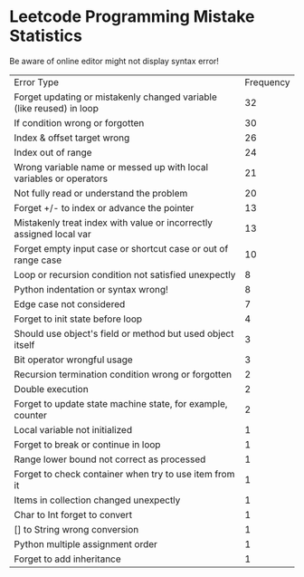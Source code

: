 # Leetcode Programming Mistake Statistics

Be aware of online editor might not display syntax error!

<table>
    <tr>
        <td>Error Type</td>
        <td>Frequency</td>
    </tr>
    <tr>
        <td>Forget updating or mistakenly changed variable (like reused) in loop</td>
        <td>32</td>
    </tr>
    <tr>
        <td>If condition wrong or forgotten</td>
        <td>30</td>
    </tr>
    <tr>
        <td>Index & offset target wrong</td>
        <td>26</td>
    </tr>
    <tr>
        <td>Index out of range</td>
        <td>24</td>
    </tr>
    <tr>
        <td>Wrong variable name or messed up with local variables or operators</td>
        <td>21</td>
    </tr>
    <tr>
        <td>Not fully read or understand the problem</td>
        <td>20</td>
    </tr>
    <tr>
        <td>Forget +/- to index or advance the pointer</td>
        <td>13</td>
    </tr>
    <tr>
        <td>Mistakenly treat index with value or incorrectly assigned local var</td>
        <td>13</td>
    </tr>
    <tr>
        <td>Forget empty input case or shortcut case or out of range case</td>
        <td>10</td>
    </tr>
    <tr>
        <td>Loop or recursion condition not satisfied unexpectly</td>
        <td>8</td>
    </tr>
    <tr>
        <td>Python indentation or syntax wrong!</td>
        <td>8</td>
    </tr>
    <tr>
        <td>Edge case not considered</td>
        <td>7</td>
    </tr>
    <tr>
        <td>Forget to init state before loop</td>
        <td>4</td>
    </tr>
    <tr>
        <td>Should use object's field or method but used object itself</td>
        <td>3</td>
    </tr>
    <tr>
        <td>Bit operator wrongful usage</td>
        <td>3</td>
    </tr>
    <tr>
        <td>Recursion termination condition wrong or forgotten</td>
        <td>2</td>
    </tr>
    <tr>
        <td>Double execution</td>
        <td>2</td>
    </tr>
    <tr>
        <td>Forget to update state machine state, for example, counter</td>
        <td>2</td>
    </tr>
    <tr>
        <td>Local variable not initialized</td>
        <td>1</td>
    </tr>
    <tr>
        <td>Forget to break or continue in loop</td>
        <td>1</td>
    </tr>
    <tr>
        <td>Range lower bound not correct as processed</td>
        <td>1</td>
    </tr>
    <tr>
        <td>Forget to check container when try to use item from it</td>
        <td>1</td>
    </tr>
    <tr>
        <td>Items in collection changed unexpectly</td>
        <td>1</td>
    </tr>
    <tr>
        <td>Char to Int forget to convert</td>
        <td>1</td>
    </tr>
    <tr>
        <td>[] to String wrong conversion</td>
        <td>1</td>
    </tr>
    <tr>
        <td>Python multiple assignment order</td>
        <td>1</td>
    </tr>
    <tr>
        <td>Forget to add inheritance</td>
        <td>1</td>
    </tr>
</table>
